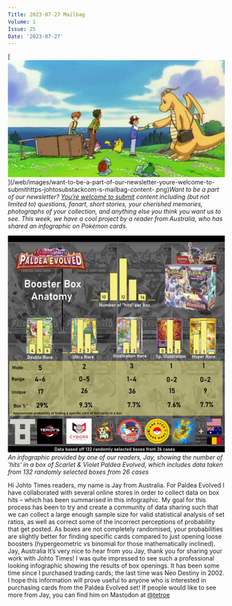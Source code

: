 ```yaml
---
Title: 2023-07-27 Mailbag
Volume: 1
Issue: 25
Date: '2023-07-27'
---
```


[![Want to be a part of our newsletter? [You’re welcome to submit](https://johto.substack.com/s/mailbag) content including (but not limited to) questions, fanart, short stories, your cherished memories, photographs of your collection, and anything else you think you want us to see. This week, we have a cool project by a reader from Australia, who has shared an infographic on Pokémon cards.](/web/images/want-to-be-a-part-of-our-newsletter-youre-welcome-to-submithttps-johtosubstackcom-s-mailbag-content-.png)](/web/images/want-to-be-a-part-of-our-newsletter-youre-welcome-to-submithttps-johtosubstackcom-s-mailbag-content-.png)*Want to be a part of our newsletter? [You’re welcome to submit](https://johto.substack.com/s/mailbag) content including (but not limited to) questions, fanart, short stories, your cherished memories, photographs of your collection, and anything else you think you want us to see. This week, we have a cool project by a reader from Australia, who has shared an infographic on Pokémon cards.*


[![An infographic provided by one of our readers, Jay, showing the number of 'hits' in a box of Scarlet & Violet Paldea Evolved, which includes data taken from 132 randomly selected boxes from 26 cases](/web/images/an-infographic-provided-by-one-of-our-readers-jay-showing-the-number-of-hits-in-a-box-of-scarlet-vio.png)](/web/images/an-infographic-provided-by-one-of-our-readers-jay-showing-the-number-of-hits-in-a-box-of-scarlet-vio.png)*An infographic provided by one of our readers, Jay, showing the number of 'hits' in a box of Scarlet & Violet Paldea Evolved, which includes data taken from 132 randomly selected boxes from 26 cases*

Hi Johto Times readers, my name is Jay from Australia. For Paldea Evolved I have collaborated with several online stores in order to collect data on box hits – which has been summarised in this infographic. My goal for this process has been to try and create a community of data sharing such that we can collect a large enough sample size for valid statistical analysis of set ratios, as well as correct some of the incorrect perceptions of probability that get posted. As boxes are not completely randomised, your probabilities are slightly better for finding specific cards compared to just opening loose boosters (hypergeometric vs binomial for those mathematically inclined).
Jay, Australia
It’s very nice to hear from you Jay, thank you for sharing your work with Johto Times! I was quite impressed to see such a professional looking infographic showing the results of box openings. It has been some time since I purchased trading cards; the last time was Neo Destiny in 2002. I hope this information will prove useful to anyone who is interested in purchasing cards from the Paldea Evolved set!
If people would like to see more from Jay, you can find him on Mastodon at [@tetroe](https://donphan.social/@tetroe)